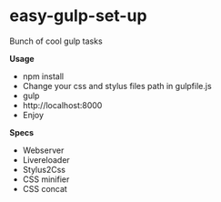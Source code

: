 # easy-gulp-set-up
Bunch of cool gulp tasks

**Usage**
* npm install
* Change your css and stylus files path in gulpfile.js
* gulp
* http://localhost:8000
* Enjoy

**Specs**
* Webserver
* Livereloader
* Stylus2Css
* CSS minifier
* CSS concat
